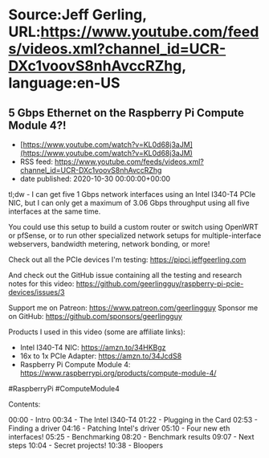 # Source:Jeff Gerling, URL:https://www.youtube.com/feeds/videos.xml?channel_id=UCR-DXc1voovS8nhAvccRZhg, language:en-US

## 5 Gbps Ethernet on the Raspberry Pi Compute Module 4?!
 - [https://www.youtube.com/watch?v=KL0d68j3aJM](https://www.youtube.com/watch?v=KL0d68j3aJM)
 - RSS feed: https://www.youtube.com/feeds/videos.xml?channel_id=UCR-DXc1voovS8nhAvccRZhg
 - date published: 2020-10-30 00:00:00+00:00

tl;dw - I can get five 1 Gbps network interfaces using an Intel I340-T4 PCIe NIC, but I can only get a maximum of 3.06 Gbps throughput using all five interfaces at the same time.

You could use this setup to build a custom router or switch using OpenWRT or pfSense, or to run other specialized network setups for multiple-interface webservers, bandwidth metering, network bonding, or more!

Check out all the PCIe devices I'm testing: https://pipci.jeffgeerling.com

And check out the GitHub issue containing all the testing and research notes for this video: https://github.com/geerlingguy/raspberry-pi-pcie-devices/issues/3

Support me on Patreon: https://www.patreon.com/geerlingguy
Sponsor me on GitHub: https://github.com/sponsors/geerlingguy

Products I used in this video (some are affiliate links):

  - Intel I340-T4 NIC: https://amzn.to/34HKBgz
  - 16x to 1x PCIe Adapter: https://amzn.to/34JcdS8
  - Raspberry Pi Compute Module 4: https://www.raspberrypi.org/products/compute-module-4/

#RaspberryPi #ComputeModule4

Contents:

00:00 - Intro
00:34 - The Intel I340-T4
01:22 - Plugging in the Card
02:53 - Finding a driver
04:16 - Patching Intel's driver
05:10 - Four new eth interfaces!
05:25 - Benchmarking
08:20 - Benchmark results
09:07 - Next steps
10:04 - Secret projects!
10:38 - Bloopers

